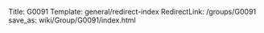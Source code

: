 Title: G0091
Template: general/redirect-index
RedirectLink: /groups/G0091
save_as: wiki/Group/G0091/index.html